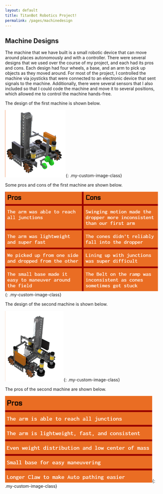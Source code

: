 ```yaml
---
layout: default
title: TitanBot Robotics Project!
permalink: /pages/machinedesign
---
```


## Machine Designs

The machine that we have built is a small robotic device that can move around places autonomously and with a controller. There were several designs that we used over the course of my project, and each had its pros and cons. Each design had four wheels, a base, and an arm to pick up objects as they moved around. For most of the project, I controlled the machine via joysticks that were connected to an electronic device that sent signals to the machine. Additionally, there were several sensors that I also included so that I could code the machine and move it to several positions, which allowed me to control the machine hands-free. 


<p class="center-text">The design of the first machine is shown below.</p>

![First Machine Design](/assets/css/images/Machine%20Designs%20-%201.png){: .my-custom-image-class}

<p class="center-text">Some pros and cons of the first machine are shown below.</p>

![First Machine Table](/assets/css/images/First%20Machine%20Table.png){: .my-custom-image-class}

<p class="center-text">The design of the second machine is shown below.</p>

![Second Machine Design](/assets/css/images/Machine%20Design%20-%202.png){: .my-custom-image-class}

<p class="center-text">The pros of the second machine are shown below.</p>

![Second Machine Table](/assets/css/images/Second%20Machine%20Table.png){: .my-custom-image-class}

